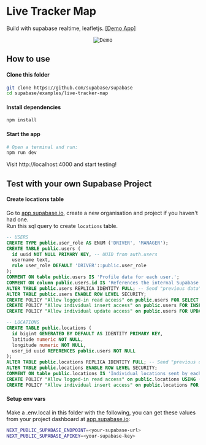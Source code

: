 # Live Tracker Map
Build with supabase realtime, leafletjs. [[Demo App]](https://realtime-map.vercel.app/)

<p align="center">
<kbd>
<img src="https://media.giphy.com/media/iDU80ngpsSddc0ObGI/giphy.gif" alt="Demo"/>
</kbd>
</p>

## How to use
#### Clone this folder
```bash
git clone https://github.com/supabase/supabase
cd supabase/examples/live-tracker-map
```

#### Install dependencies
```bash
npm install 
```

#### Start the app
```bash
# Open a terminal and run:
npm run dev
```
Visit http://localhost:4000 and start testing!

## Test with your own Supabase Project
#### Create locations table
Go to [app.supabase.io](https://app.supabase.io/), create a new organisation and project if you haven't had one.  
Run this sql query to create `locations` table.
```sql
-- USERS
CREATE TYPE public.user_role AS ENUM ('DRIVER', 'MANAGER');
CREATE TABLE public.users (
  id uuid NOT NULL PRIMARY KEY, -- UUID from auth.users
  username text,
  role user_role DEFAULT 'DRIVER'::public.user_role
);
COMMENT ON table public.users IS 'Profile data for each user.';
COMMENT ON column public.users.id IS 'References the internal Supabase Auth user.';
ALTER TABLE public.users REPLICA IDENTITY FULL; -- Send "previous data" on change 
ALTER TABLE public.users ENABLE ROW LEVEL SECURITY;
CREATE POLICY "Allow logged-in read access" on public.users FOR SELECT USING ( auth.role() = 'authenticated' );
CREATE POLICY "Allow individual insert access" on public.users FOR INSERT WITH CHECK ( auth.uid() = id );
CREATE POLICY "Allow individual update access" on public.users FOR UPDATE USING ( auth.uid() = id );

-- LOCATIONS
CREATE TABLE public.locations (
  id bigint GENERATED BY DEFAULT AS IDENTITY PRIMARY KEY,
  latitude numeric NOT NULL,
  longitude numeric NOT NULL,
  user_id uuid REFERENCES public.users NOT NULL
);
ALTER TABLE public.locations REPLICA IDENTITY FULL; -- Send "previous data" on change
ALTER TABLE public.locations ENABLE ROW LEVEL SECURITY;
COMMENT ON table public.locations IS 'Individual locations sent by each user.';
CREATE POLICY "Allow logged-in read access" on public.locations USING ( auth.role() = 'authenticated' );
CREATE POLICY "Allow individual insert access" on public.locations FOR INSERT WITH CHECK ( auth.uid() = user_id );
```

#### Setup env vars
Make a .env.local in this folder with the following, you can get these values from your project dashboard at [app.supabase.io](https://app.supabase.io/):
```bash
NEXT_PUBLIC_SUPABASE_ENDPOINT=<your-supabase-url>
NEXT_PUBLIC_SUPABASE_APIKEY=<your-supabase-key>
```
